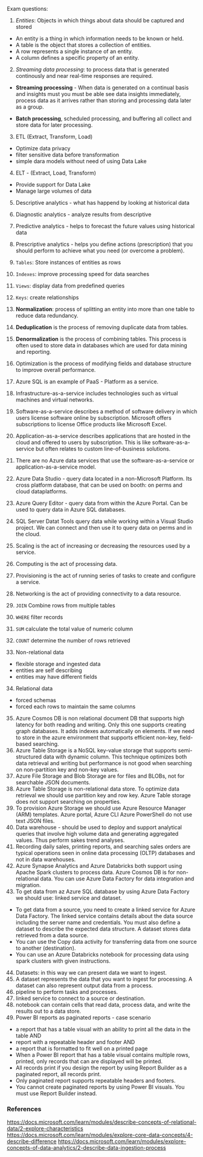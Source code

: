 Exam questions:

1. *Entities*: Objects in which things about data should be captured and stored

- An entity is a thing in which information needs to be known or held. 
- A table is the object that stores a collection of entities. 
- A row represents a single instance of an entity.
- A column defines a specific property of an entity.

2. *Streaming data processing*: to process data that is generated continously and near real-time responses are required.

- **Streaming processing** - When data is generated on a continual basis and insights must you must be able see data insights immediately,
process data as it arrives rather than storing and processing data later as a group. 

- **Batch processing**, scheduled processing, and buffering all collect and store data for later processing.

3. ETL (Extract, Transform, Load)  
- Optimize data privacy
- filter sensitive data before transformation
- simple dara models without need of using Data Lake

4. ELT - (Extract, Load, Transform)
- Provide support for Data Lake
- Manage large volumes of data

5. Descriptive analytics - what has happend by looking at historical data

6. Diagnostic analytics - analyze results from descriptive

7. Predictive analytics - helps to forecast the future values using historical data

8. Prescriptive analytics - helps you define actions (prescription) that you should perform to achieve what you need (or overcome a problem).

9. `Tables`:  Store instances of entities as rows

10. `Indexes`: improve processing speed for data searches

11. `Views`: display data from predefined queries

12. `Keys`: create relationships

13. **Normalization**: process of splitting an entity into more than one table to reduce data redundancy.

14. **Deduplication** is the process of removing duplicate data from tables.

15. **Denormalization** is the process of combining tables. This process is often used to store data in databases which are used for data mining and reporting.

16. Optimization is the process of modifying fields and database structure to improve overall performance.

17. Azure SQL is an example of PaaS -  Platform as a service.

18. Infrastructure-as-a-service includes technologies such as virtual machines and virtual networks.

19. Software-as-a-service describes a method of software delivery in which users license software online by subscription. Microsoft offers subscriptions to license Office products like Microsoft Excel.

20. Application-as-a-service describes applications that are hosted in the cloud and offered to users by subscription. This is like software-as-a-service but often relates to custom line-of-business solutions.

21. There are no Azure data services that use the software-as-a-service or application-as-a-service model.
22. Azure Data Studio - query data located in a non-Microsoft Platform. Its cross platform database, that can be used on booth: on perms and cloud dataplatforms.
23. Azure Query Editor - query data from within the Azure Portal. Can be used to query data in Azure SQL databases.
24. SQL Server Datat Tools query data while working within a Visual Studio project. We can connect and then use it to query data on perms and in the cloud.
25. Scaling is the act of increasing or decreasing the resources used by a service. 
26. Computing is the act of processing data.
27. Provisioning is the act of running series of tasks to create and configure a service. 
28. Networking is the act of providing connectivity to a data resource.
29. `JOIN` Combine rows from multiple tables
30. `WHERE` filter records
31. `SUM` calculate the total value of numeric column
32. `COUNT` determine the number of rows retrieved
33. Non-relational data
  - flexible storage and ingested data
  - entities are self describing
  - entities may have different fields

34. Relational data
  - forced schemas
  - forced each rows to maintain the same columns 
35. Azure Cosmos DB is non relational document DB that supports high latency for both reading and writing. Only this one supports creating graph databases. It adds indexes automatically on elements. If we need to store in the azure environment that supports efficient non-key, field-based searching. 
36. Azure Table Storage is a NoSQL key-value storage that supports semi-structured data with dynamic column. This technique optimizes both data retrieval and writing but performance is not good when searching on non-partition key and non-key values.
37. Azure File Storage and Blob Storage are for files and BLOBs, not for searchable JSON documents.
38. Azure Table Storage is non-relational data store. To optimize data retrieval we should use partition key and row key. Azure Table storage does not support searching on properties.
39. To provision Azure Storage we should use Azure Resource Manager (ARM) templates. Azure portal, Azure CLI Azure PowerShell do not use text JSON files.
40. Data warehouse -  should be used to deploy and support analytical queries that involve high volume data and generating aggregated values. Thus perform sakes trend analyses.
41. Recording daily sales, printing reports, and searching sales orders are typical operations seen in online data processing (OLTP) databases and not in data warehouses.
42. Azure Synapse Analytics and Azure Databricks both support using Apache Spark clusters to process data. Azure Cosmos DB is for non-relational data. You can use Azure Data Factory for data integration and migration.
43. To get data from az Azure SQL database by using Azure Data Factory we should use: linked service and dataset.
  - To get data from a source, you need to create a linked service for Azure Data Factory. The linked service contains details about the data source including the server name and credentials. You must also define a dataset to describe the expected data structure. A dataset stores data retrieved from a data source.
  - You can use the Copy data activity for transferring data from one source to another (destination).
  - You can use an Azure Databricks notebook for processing data using spark clusters with given instructions.

44. Datasets: in this way we can present data we want to ingest.
45. A dataset represents the data that you want to ingest for processing. A dataset can also represent output data from a process.
46. pipeline to perform tasks and processes.
47. linked service to connect to a source or destination.
48. notebook can contain cells that read data, process data, and write the results out to a data store.
49. Power BI reports as paginated reports - case scenario
  - a report that has a table visual with an ability to print all the data in the table AND
  - report with a repeatable header and footer AND
  - a report that is formatted to fit well on a printed page
  - When a Power BI report that has a table visual contains multiple rows, printed, only records that can are displayed will be printed.
  - All records print if you design the report by using Report Builder as a paginated report, all records print.
  - Only paginated report supports repeatable headers and footers.
  - You cannot create paginated reports by using Power BI visuals. You must use Report Builder instead.





### References

https://docs.microsoft.com/learn/modules/describe-concepts-of-relational-data/2-explore-characteristics
https://docs.microsoft.com/learn/modules/explore-core-data-concepts/4-describe-difference
https://docs.microsoft.com/learn/modules/explore-concepts-of-data-analytics/2-describe-data-ingestion-process
